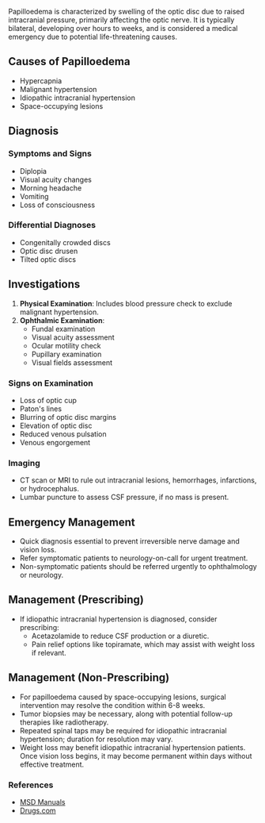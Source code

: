 Papilloedema is characterized by swelling of the optic disc due to raised intracranial pressure, primarily affecting the optic nerve. It is typically bilateral, developing over hours to weeks, and is considered a medical emergency due to potential life-threatening causes.

## Causes of Papilloedema
- Hypercapnia
- Malignant hypertension
- Idiopathic intracranial hypertension
- Space-occupying lesions

## Diagnosis
### Symptoms and Signs
- Diplopia
- Visual acuity changes
- Morning headache
- Vomiting
- Loss of consciousness

### Differential Diagnoses
- Congenitally crowded discs
- Optic disc drusen
- Tilted optic discs

## Investigations
1. **Physical Examination**: Includes blood pressure check to exclude malignant hypertension.
2. **Ophthalmic Examination**:
   - Fundal examination
   - Visual acuity assessment
   - Ocular motility check
   - Pupillary examination
   - Visual fields assessment

### Signs on Examination
- Loss of optic cup
- Paton's lines
- Blurring of optic disc margins
- Elevation of optic disc
- Reduced venous pulsation
- Venous engorgement

### Imaging
- CT scan or MRI to rule out intracranial lesions, hemorrhages, infarctions, or hydrocephalus.
- Lumbar puncture to assess CSF pressure, if no mass is present.

## Emergency Management
- Quick diagnosis essential to prevent irreversible nerve damage and vision loss.
- Refer symptomatic patients to neurology-on-call for urgent treatment.
- Non-symptomatic patients should be referred urgently to ophthalmology or neurology.

## Management (Prescribing)
- If idiopathic intracranial hypertension is diagnosed, consider prescribing:
  - Acetazolamide to reduce CSF production or a diuretic.
  - Pain relief options like topiramate, which may assist with weight loss if relevant.

## Management (Non-Prescribing)
- For papilloedema caused by space-occupying lesions, surgical intervention may resolve the condition within 6-8 weeks.
- Tumor biopsies may be necessary, along with potential follow-up therapies like radiotherapy.
- Repeated spinal taps may be required for idiopathic intracranial hypertension; duration for resolution may vary.
- Weight loss may benefit idiopathic intracranial hypertension patients. Once vision loss begins, it may become permanent within days without effective treatment.

### References
- [MSD Manuals](https://www.msdmanuals.com/en-gb/professional/eye-disorders/optic-nerve-disorders/papilledema)
- [Drugs.com](https://www.drugs.com/health-guide/optic-nerve-swelling-papilledema.html#)